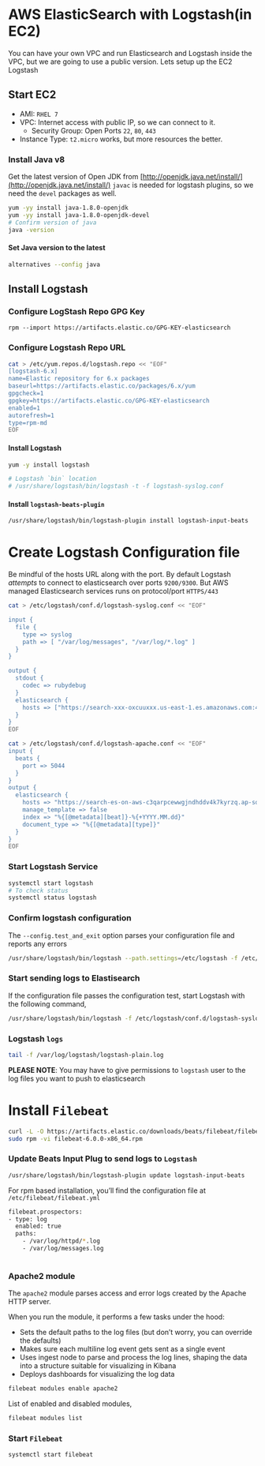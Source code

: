 # AWS ElasticSearch with Logstash(in EC2)

You can have your own VPC and run Elasticsearch and Logstash inside the VPC, but we are going to use a public version.
Lets setup up the EC2 Logstash

## Start EC2
- AMI: `RHEL 7`
- VPC: Internet access with  public IP, so we can connect to it.
  - Security Group: Open Ports `22`, `80`, `443`
- Instance Type: `t2.micro` works, but more resources the better.

### Install Java v8
Get the latest version of Open JDK from [http://openjdk.java.net/install/](http://openjdk.java.net/install/)
`javac` is needed for logstash plugins, so we need the `devel` packages as well.
```sh
yum -yy install java-1.8.0-openjdk
yum -yy install java-1.8.0-openjdk-devel
# Confirm version of java
java -version
```

#### Set Java version to the latest
```sh
alternatives --config java
```

## Install Logstash

### Configure LogStash Repo GPG Key
`rpm --import https://artifacts.elastic.co/GPG-KEY-elasticsearch`

### Configure Logstash Repo URL
```sh
cat > /etc/yum.repos.d/logstash.repo << "EOF"
[logstash-6.x]
name=Elastic repository for 6.x packages
baseurl=https://artifacts.elastic.co/packages/6.x/yum
gpgcheck=1
gpgkey=https://artifacts.elastic.co/GPG-KEY-elasticsearch
enabled=1
autorefresh=1
type=rpm-md
EOF
```

#### Install Logstash
```sh
yum -y install logstash
```

```sh
# Logstash `bin` location
# /usr/share/logstash/bin/logstash -t -f logstash-syslog.conf
```

#### Install `logstash-beats-plugin`
```sh
/usr/share/logstash/bin/logstash-plugin install logstash-input-beats
```

# Create Logstash Configuration file
Be mindful of the hosts URL along with the port. By default Logstash _attempts_ to connect to elasticsearch over ports `9200/9300`. But AWS managed Elasticsearch services runs on protocol/port `HTTPS/443`
```sh
cat > /etc/logstash/conf.d/logstash-syslog.conf << "EOF"

input {
  file {
    type => syslog
    path => [ "/var/log/messages", "/var/log/*.log" ]
  }
}

output {
  stdout {
    codec => rubydebug
  }
  elasticsearch {
    hosts => ["https://search-xxx-oxcuuxxx.us-east-1.es.amazonaws.com:443"]
  }
}
EOF

cat > /etc/logstash/conf.d/logstash-apache.conf << "EOF"
input {
  beats {
    port => 5044
  }
}
output {
  elasticsearch {
    hosts => "https://search-es-on-aws-c3qarpcewwgjndhddv4k7kyrzq.ap-south-1.es.amazonaws.com:443"
    manage_template => false
    index => "%{[@metadata][beat]}-%{+YYYY.MM.dd}"
    document_type => "%{[@metadata][type]}"
  }
}
EOF
```

### Start Logstash Service
```sh
systemctl start logstash
# To check status
systemctl status logstash
```

### Confirm logstash configuration
The `--config.test_and_exit` option parses your configuration file and reports any errors
```sh
/usr/share/logstash/bin/logstash --path.settings=/etc/logstash -f /etc/logstash/conf.d/logstash-syslog.conf --config.test_and_exit
```

### Start sending logs to Elastisearch
If the configuration file passes the configuration test, start Logstash with the following command,
```sh
/usr/share/logstash/bin/logstash -f /etc/logstash/conf.d/logstash-syslog.conf  --path.settings=/etc/logstash --config.reload.automatic
```

### Logstash `logs`
```sh
tail -f /var/log/logstash/logstash-plain.log
```

**PLEASE NOTE**: You may have to give permissions to `logstash` user to the log files you want to push to elasticsearch

# Install `Filebeat`
```sh
curl -L -O https://artifacts.elastic.co/downloads/beats/filebeat/filebeat-6.0.0-x86_64.rpm
sudo rpm -vi filebeat-6.0.0-x86_64.rpm
```
 
### Update Beats Input Plug to send logs to `Logstash`
```sh
/usr/share/logstash/bin/logstash-plugin update logstash-input-beats
```
For rpm based installation, you’ll find the configuration file at `/etc/filebeat/filebeat.yml`
```sh
filebeat.prospectors:
- type: log
  enabled: true
  paths:
    - /var/log/httpd/*.log  
    - /var/log/messages.log
    
```

### Apache2 module
The `apache2` module parses access and error logs created by the Apache HTTP server.

When you run the module, it performs a few tasks under the hood:

- Sets the default paths to the log files (but don’t worry, you can override the defaults)
- Makes sure each multiline log event gets sent as a single event
- Uses ingest node to parse and process the log lines, shaping the data into a structure suitable for visualizing in Kibana
- Deploys dashboards for visualizing the log data

```sh
filebeat modules enable apache2
```

List of enabled and disabled modules,
```sh
filebeat modules list
```


### Start `Filebeat`
```sh
systemctl start filebeat
```
